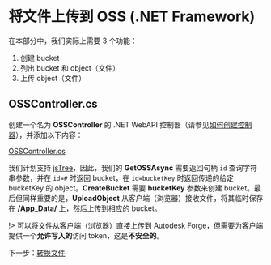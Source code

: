 # 将文件上传到 OSS (.NET Framework)

在本部分中，我们实际上需要 3 个功能：

1. 创建 bucket
2. 列出 bucket 和 object（文件）
3. 上传 object（文件）

## OSSController.cs

创建一个名为 **OSSController** 的 .NET WebAPI 控制器（请参见[如何创建控制器](/zh-CN/environment/setup/net_controller)），并添加以下内容：

[OSSController.cs](_snippets/viewmodels/net/OSSController.cs ':include :type=code csharp')

我们计划支持 [jsTree](https://www.jstree.com/)，因此，我们的 **GetOSSAsync** 需要返回句柄 `id` 查询字符串参数，并在 `id=#` 时返回 bucket，在 `id=bucketKey` 时返回传递的给定 bucketKey 的 object。**CreateBucket** 需要 **bucketKey** 参数来创建 bucket。最后但同样重要的是，**UploadObject** 从客户端（浏览器）接收文件，将其临时保存在 **/App_Data/** 上，然后上传到相应的 bucket。

!> 可以将文件从客户端（浏览器）直接上传到 Autodesk Forge，但需要为客户端提供一个**允许写入的**访问 token，这是**不安全的**。

下一步：[转换文件](/zh-CN/modelderivative/translate/)